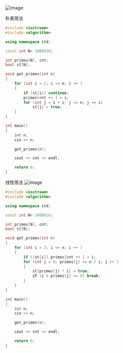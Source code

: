 ![image](https://cdn.jsdelivr.net/gh/XmchxUp/cloudimg@master/20220310/image.4jpvhgqh2w00.webp)

朴素筛法
```c++
#include <iostream>
#include <algorithm>

using namespace std;

const int N= 1000010;

int primes[N], cnt;
bool st[N];

void get_primes(int n)
{
    for (int i = 2; i <= n; i ++ )
    {
        if (st[i]) continue;
        primes[cnt ++ ] = i;
        for (int j = i + i; j <= n; j += i)
            st[j] = true;
    }
}

int main()
{
    int n;
    cin >> n;

    get_primes(n);

    cout << cnt << endl;

    return 0;
}
```

线性筛法
![image](https://cdn.jsdelivr.net/gh/XmchxUp/cloudimg@master/20220310/image.2jggegajjim0.webp)
```c++
#include <iostream>
#include <algorithm>

using namespace std;

const int N= 1000010;

int primes[N], cnt;
bool st[N];

void get_primes(int n)
{
    for (int i = 2; i <= n; i ++ )
    {
        if (!st[i]) primes[cnt ++ ] = i;
        for (int j = 0; primes[j] <= n / i; j ++ )
        {
            st[primes[j] * i] = true;
            if (i % primes[j] == 0) break;
        }
    }
}

int main()
{
    int n;
    cin >> n;

    get_primes(n);

    cout << cnt << endl;

    return 0;
}
```